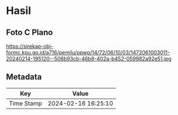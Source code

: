 # Hasil

## Foto C Plano

https://sirekap-obj-formc.kpu.go.id/a716/pemilu/ppwp/14/72/06/10/03/1472061003011-20240214-195120--506b93cb-46b8-402a-b452-059982a92e51.jpg


## Metadata

| Key        | Value               |
| ---------- | ------------------- |
| Time Stamp | 2024-02-16 16:25:10 |



